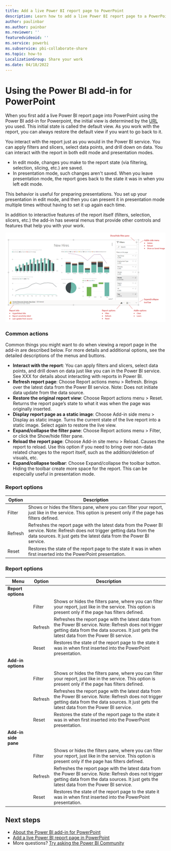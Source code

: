 ```yaml
---
title: Add a live Power BI report page to PowerPoint
description: Learn how to add a live Power BI report page to a PowerPoint slide using the Power BI PowerPoint add-in, and how to work with the report page in PowerPoint.
author: paulinbar
ms.author: painbar
ms.reviewer: ''
featuredvideoid: ''
ms.service: powerbi
ms.subservice: pbi-collaborate-share
ms.topic: how-to
LocalizationGroup: Share your work
ms.date: 04/18/2022
---
```


# Using the Power BI add-in for PowerPoint

When you first add a live Power BI report page into PowerPoint using the Power BI add-in for Powerpoint, the initial view is determined by the [URL](./service-power-bi-powerpoint-add-in-install.md#get-the-report-page-url) you used. This initial state is called the default view. As you work with the report, you can always restore the default view if you want to go back to it.

You interact with the report just as you would in the Power BI service. You can apply filters and slicers, select data points, and drill down on data. You can interact with the report in both edit mode and presentation modes.
* In edit mode, changes you make to the report state (via filtering, selection, slicing, etc.) are saved.
* In presentation mode, such changes aren't saved. When you leave presentation mode, the report goes back to the state it was in when you left edit mode.

This behavior is useful for preparing presentations. You set up your presentation in edit mode, and then you can present it in presentation mode multiple times without having to set it up again each time.

In addition to interactive features of the report itself (filters, selection, slicers, etc.) the add-in has several menus that provide other controls and features that help you with your work.

![Screenshot of embedded Power B I report page in PowerPoint, with controls labeled.](media/service-power-bi-powerpoint-add-in-add-report/embedded-report-page-controls1.png)

### Common actions

Common things you might want to do when viewing a report page in the add-in are described below. For more details and additional options, see the detailed descriptions of the menus and buttons.
* **Interact with the report**: You can apply filters and slicers, select data points, and drill down on data just like you can in the Power BI service. See XXX for details about interacting with reports in Power BI.
* **Refresh report page**: Choose Report actions menu > Refresh. Brings over the latest data from the Power BI service. Note: Does not initiate data update from the data source.
* **Restore the original report view**: Choose Report actions menu > Reset. Returns the report page’s state to what it was when the page was originally inserted.
* **Display report page as a static image**: Choose Add-in side menu > Display as static image. Turns the current state of the live report into a static image. Select again to restore the live view.
* **Expand/collapse the filter pane**: Choose Report actions menu > Filter, or click the Show/hide filter pane.
* **Reload the report page**: Choose Add-in site menu > Reload. Causes the report to reload. Use this option if you need to bring over non-data related changes to the report itself, such as the addition/deletion of visuals, etc. 
* **Expand/collapse toolbar**: Choose Expand/collapse the toolbar button. Hiding the toolbar create more space for the report. This can be especially useful in presentation mode.


### Report options

| Option | Description |
|---|---|
|Filter|Shows or hides the filters pane, where you can filter your report, just like in the service. This option is present only if the page has filters defined.|
|Refresh|Refreshes the report page with the latest data from the Power BI service. Note: Refresh does not trigger getting data from the data sources. It just gets the latest data from the Power BI service.|
|Reset|Restores the state of the report page to the state it was in when first inserted into the PowerPoint presentation.|


### Report options

| Menu | Option | Description |
|---|---|---|
| **Report options** |||
| |Filter|Shows or hides the filters pane, where you can filter your report, just like in the service. This option is present only if the page has filters defined.|
||Refresh|Refreshes the report page with the latest data from the Power BI service. Note: Refresh does not trigger getting data from the data sources. It just gets the latest data from the Power BI service.|
||Reset|Restores the state of the report page to the state it was in when first inserted into the PowerPoint presentation.|
| **Add-in options** |||
| |Filter|Shows or hides the filters pane, where you can filter your report, just like in the service. This option is present only if the page has filters defined.|
||Refresh|Refreshes the report page with the latest data from the Power BI service. Note: Refresh does not trigger getting data from the data sources. It just gets the latest data from the Power BI service.|
||Reset|Restores the state of the report page to the state it was in when first inserted into the PowerPoint presentation.|
| **Add-in side pane** |||
| |Filter|Shows or hides the filters pane, where you can filter your report, just like in the service. This option is present only if the page has filters defined.|
||Refresh|Refreshes the report page with the latest data from the Power BI service. Note: Refresh does not trigger getting data from the data sources. It just gets the latest data from the Power BI service.|
||Reset|Restores the state of the report page to the state it was in when first inserted into the PowerPoint presentation.|

## Next steps

* [About the Power BI add-in for PowerPoint](./service-power-bi-powerpoint-add-in-about.md)
* [Add a live Power BI report page in PowerPoint](./service-power-bi-powerpoint-add-in-install.md)
* More questions? [Try asking the Power BI Community](https://community.powerbi.com/)
